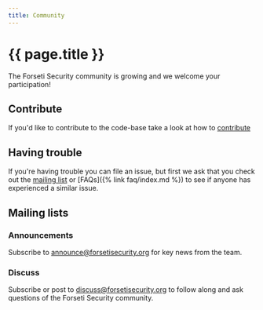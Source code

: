 ```yaml
---
title: Community
---
```

# {{ page.title }}

The Forseti Security community is growing and we welcome your participation!

## Contribute

If you'd like to contribute to the code-base take a look at how to
[contribute](https://github.com/GoogleCloudPlatform/forseti-security/blob/master/.github/CONTRIBUTING.md)

## Having trouble

If you're having trouble you can file an issue, but first we ask that you 
check out the [mailing list](#mailing-lists) or [FAQs]({% link faq/index.md %})
to see if anyone has experienced a similar issue. 

## Mailing lists

### Announcements

Subscribe to
[announce@forsetisecurity.org](https://groups.google.com/a/forsetisecurity.org/forum/#!forum/announce)
for key news from the team.

### Discuss

Subscribe or post to
[discuss@forsetisecurity.org](https://groups.google.com/a/forsetisecurity.org/forum/#!forum/discuss)
to follow along and ask questions of the Forseti Security community.
